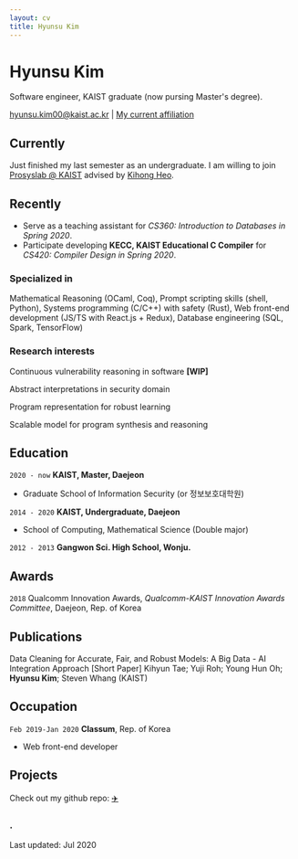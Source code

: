 ```yaml
---
layout: cv
title: Hyunsu Kim
---
```


# Hyunsu Kim

Software engineer, KAIST graduate (now pursing Master's degree).

<div id="webaddress">
<a href="mailto:hyunsu.kim00@kaist.ac.kr">hyunsu.kim00@kaist.ac.kr</a>
| <a href="https://prosys.kaist.ac.kr" target="_blank">My current affiliation</a>
</div>

## Currently

Just finished my last semester as an undergraduate. I am willing to join [Prosyslab @ KAIST](https://prosys.kaist.ac.kr) advised by [Kihong Heo](https://kihongheo.kaist.ac.kr).

## Recently

- Serve as a teaching assistant for _CS360: Introduction to Databases in Spring 2020_.
- Participate developing **KECC, KAIST Educational C Compiler** for _CS420: Compiler Design in Spring 2020_.

### Specialized in

Mathematical Reasoning (OCaml, Coq), Prompt scripting skills (shell, Python), Systems programming (C/C++) with safety (Rust), Web front-end development (JS/TS with React.js + Redux), Database engineering (SQL, Spark, TensorFlow)

### Research interests

Continuous vulnerability reasoning in software **[WIP]**

Abstract interpretations in security domain

Program representation for robust learning

Scalable model for program synthesis and reasoning

## Education

`2020 - now`
**KAIST, Master, Daejeon**

- Graduate School of Information Security (or 정보보호대학원)

`2014 - 2020`
**KAIST, Undergraduate, Daejeon**

- School of Computing, Mathematical Science (Double major)

`2012 - 2013`
**Gangwon Sci. High School, Wonju.**

## Awards

`2018`
Qualcomm Innovation Awards, _Qualcomm-KAIST Innovation Awards Committee_, Daejeon, Rep. of Korea

## Publications

Data Cleaning for Accurate, Fair, and Robust Models: A Big Data - AI Integration Approach [Short Paper] Kihyun Tae; Yuji Roh; Young Hun Oh; **Hyunsu Kim**; Steven Whang (KAIST)

## Occupation

`Feb 2019-Jan 2020`
**Classum**, Rep. of Korea

- Web front-end developer

## Projects

Check out my github repo: [✈️](https://github.com/hyunsukimsokcho)

### .

Last updated: Jul 2020
